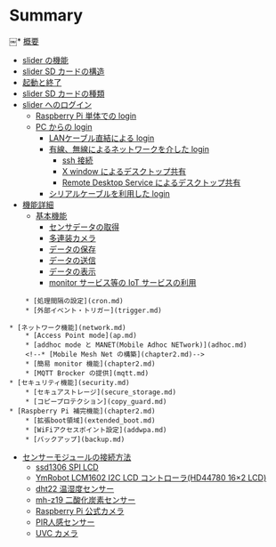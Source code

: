 # Summary

￼  * [概要](README.md)
* [slider の機能](feature.md)
* [slider SD カードの構造](sd_structure.md)
* [起動と終了](start_and_stop.md)
* [slider SD カードの種類](sd_type.md)
	<!--* [gc15 デスクトップバージョン](chapter2.md)
	* [gc16 コンソールバージョン](chapter2.md)-->
* [slider へのログイン](login.md)
	* [Raspberry Pi 単体での login](rpi_login.md)
	* [PC からの login](pi_login.md)
		* [LANケーブル直結による login](direct_login.md)
		* [有線、無線によるネットワークを介した login](lan_login.md)
			* [ssh 接続](chapter2.md)
			* [X window によるデスクトップ共有](chapter2.md)
			* [Remote Desktop Service によるデスクトップ共有](chapter2.md)
		* [シリアルケーブルを利用した login](serial_login.md)
* [機能詳細](feature_details.md)
	* [基本機能](slider_main_feature.md)
		* [センサデータの取得](read.md)
		* [多連装カメラ](camera.md)
		* [データの保存](save.md)
		* [データの送信](send.md)
		* [データの表示](show.md)
		* [monitor サービス等の IoT サービスの利用](monitor.md)
<!--		* [その他の IoT サービスの利用](chapter2.md) -->
		* [処理間隔の設定](cron.md)
		* [外部イベント・トリガー](trigger.md)
<!--		* [遠隔メンテナンス](chapter2.md)
	  * [PC からの操作](sdcard_feature.md)		
		* [PC からの SD カード操作](sdcard_feature.md)		
		* [WiFi アクセスポイントへの自己登録](addwpa_feature.md)-->
	* [ネットワーク機能](network.md)
		* [Access Point mode](ap.md)
		* [addhoc mode と MANET(Mobile Adhoc NETwork)](adhoc.md)
		<!--* [Mobile Mesh Net の構築](chapter2.md)-->
		* [簡易 monitor 機能](chapter2.md)
		* [MQTT Brocker の提供](mqtt.md)
	* [セキュリティ機能](security.md)
		* [セキュアストレージ](secure_storage.md)
		* [コピープロテクション](copy_guard.md)
	* [Raspberry Pi 補完機能](chapter2.md)
		* [拡張boot領域](extended_boot.md)
		* [WiFiアクセスポイント設定](addwpa.md)
		* [バックアップ](backup.md)
* [センサーモジュールの接続方法](connect_sensors.md)
	* [ssd1306 SPI LCD](ssd1306spd.md)
	* [YmRobot LCM1602 I2C LCD コントローラ(HD44780 16×2 LCD)](i2c_lcd.md)
	* [dht22 温湿度センサー](dht22.md)
	* [mh-z19 二酸化炭素センサー](mh-z19.md)
	* [Raspberry Pi 公式カメラ](official_camera.md)
	* [PIR人感センサー](PIR.md)
	* [UVC カメラ](uvc.md)

